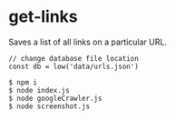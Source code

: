 # get-links
Saves a list of all links on a particular URL. 

```
// change database file location
const db = low('data/urls.json')
```

```
$ npm i
$ node index.js
$ node googleCrawler.js  
$ node screenshot.js
```

